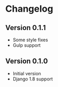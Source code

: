 # Changelog

## Version 0.1.1

- Some style fixes
- Gulp support

## Version 0.1.0

- Initial version
- Django 1.8 support
